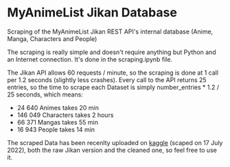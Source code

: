 # MyAnimeList Jikan Database

Scraping of the MyAnimeList Jikan REST API's internal database (Anime, Manga, Characters and People)

The scraping is really simple and doesn't require anything but Python and an Internet connection. It's done in the scraping.ipynb file.

The Jikan API allows 60 requests / minute, so the scraping is done at 1 call per 1.2 seconds (slightly less crashes).
Every call to the API returns 25 entries, so the time to scrape each Dataset is simply number_entries * 1.2 / 25 seconds, which means:

- 24 640 Animes takes 20 min
- 146 049 Characters takes 2 hours
- 66 371 Mangas takes 55 min
- 16 943 People takes 14 min

The scraped Data has been recenlty uploaded on [kaggle](https://www.kaggle.com/datasets/andreuvallhernndez/myanimelist-jikan) (scaped on 17 July 2022),
both the raw Jikan version and the cleaned one, so feel free to use it.
